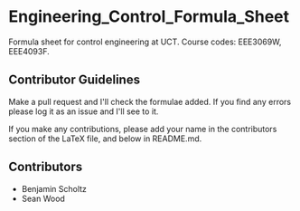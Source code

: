 # Engineering_Control_Formula_Sheet
Formula sheet for control engineering at UCT. Course codes: EEE3069W, EEE4093F.

## Contributor Guidelines
Make a pull request and I'll check the formulae added.
If you find any errors please log it as an issue and I'll see to it.

If you make any contributions, please add your name in the contributors section of the LaTeX file, and below in README.md.

## Contributors
* Benjamin Scholtz
* Sean Wood
